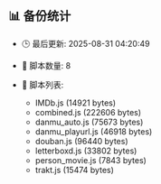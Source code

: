 ## 📊 备份统计

- 🕒 最后更新: 2025-08-31 04:20:49
- 📁 脚本数量: 8
- 📄 脚本列表:

  - IMDb.js (14921 bytes)
  - combined.js (222606 bytes)
  - danmu_auto.js (75673 bytes)
  - danmu_playurl.js (46918 bytes)
  - douban.js (96440 bytes)
  - letterboxd.js (33802 bytes)
  - person_movie.js (7843 bytes)
  - trakt.js (15474 bytes)
